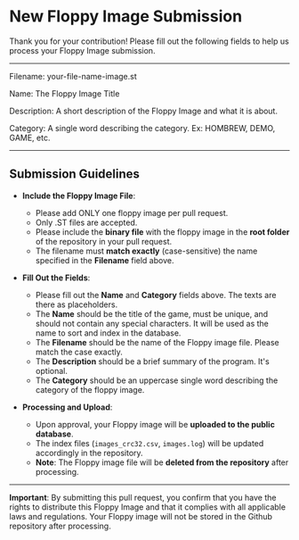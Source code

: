 # New Floppy Image Submission

Thank you for your contribution! Please fill out the following fields to help us process your Floppy Image submission.

---

Filename: your-file-name-image.st

Name: The Floppy Image Title

Description: A short description of the Floppy Image and what it is about.

Category: A single word describing the category. Ex: HOMBREW, DEMO, GAME, etc.

---

## Submission Guidelines

- **Include the Floppy Image File**:
  - Please add ONLY one floppy image per pull request.
  - Only .ST files are accepted.
  - Please include the **binary file** with the floppy image in the **root folder** of the repository in your pull request.
  - The filename must **match exactly** (case-sensitive) the name specified in the **Filename** field above.

- **Fill Out the Fields**:
  - Please fill out the **Name** and **Category** fields above. The texts are there as placeholders.
  - The **Name** should be the title of the game, must be unique, and should not contain any special characters. It will be used as the name to sort and index in the database.
  - The **Filename** should be the name of the Floppy image file. Please match the case exactly.
  - The **Description** should be a brief summary of the program. It's optional.
  - The **Category** should be an uppercase single word describing the category of the floppy image.

- **Processing and Upload**:
  - Upon approval, your Floppy image will be **uploaded to the public database**.
  - The index files (`images_crc32.csv`, `images.log`) will be updated accordingly in the repository.
  - **Note**: The Floppy image file will be **deleted from the repository** after processing.

---

**Important**: By submitting this pull request, you confirm that you have the rights to distribute this Floppy Image and that it complies with all applicable laws and regulations. Your Floppy image will not be stored in the Github repository after processing.